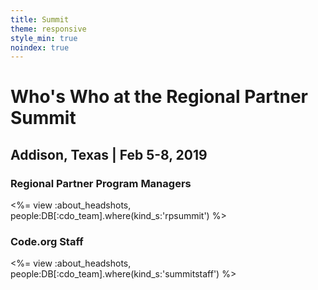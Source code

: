```yaml
---
title: Summit
theme: responsive
style_min: true
noindex: true
---
```


# Who's Who at the Regional Partner Summit

## Addison, Texas | Feb 5-8, 2019

### Regional Partner Program Managers

<%= view :about_headshots, people:DB[:cdo_team].where(kind_s:'rpsummit') %>

### Code.org Staff

<%= view :about_headshots, people:DB[:cdo_team].where(kind_s:'summitstaff') %>
